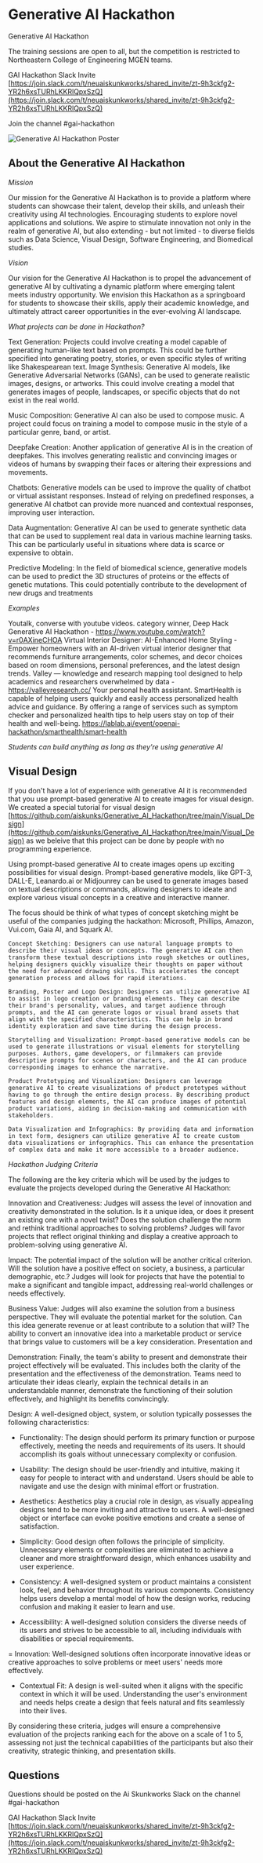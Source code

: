 # Generative AI Hackathon  
Generative AI Hackathon

The training sessions are open to all, but the competition is restricted to Northeastern College of Engineering MGEN teams.

GAI Hackathon Slack Invite [https://join.slack.com/t/neuaiskunkworks/shared_invite/zt-9h3ckfg2-YR2h6xsTURhLKKRlQpxSzQ](https://join.slack.com/t/neuaiskunkworks/shared_invite/zt-9h3ckfg2-YR2h6xsTURhLKKRlQpxSzQ)

Join the channel #gai-hackathon


<img src="https://raw.githubusercontent.com/aiskunks/Generative_AI_Hackathon/main/Art/GAI_Poster.png" alt="Generative AI Hackathon Poster" />

## About the Generative AI Hackathon  

_Mission_

Our mission for the Generative AI Hackathon is to provide a platform where students can showcase their talent, develop their skills, and unleash their creativity using AI technologies. Encouraging students to explore novel applications and solutions. We aspire to stimulate innovation not only in the realm of generative AI, but also extending - but not limited - to diverse fields such as Data Science, Visual Design, Software Engineering, and Biomedical studies.

_Vision_  

Our vision for the Generative AI Hackathon is to propel the advancement of generative AI by cultivating a dynamic platform where emerging talent meets industry opportunity. We envision this Hackathon as a springboard for students to showcase their skills, apply their academic knowledge, and ultimately attract career opportunities in the ever-evolving AI landscape.



_What projects can be done in Hackathon?_  


Text Generation: Projects could involve creating a model capable of generating human-like text based on prompts. This could be further specified into generating poetry, stories, or even specific styles of writing like Shakespearean text.
Image Synthesis: Generative AI models, like Generative Adversarial Networks (GANs), can be used to generate realistic images, designs, or artworks. This could involve creating a model that generates images of people, landscapes, or specific objects that do not exist in the real world.  

Music Composition: Generative AI can also be used to compose music. A project could focus on training a model to compose music in the style of a particular genre, band, or artist.

Deepfake Creation: Another application of generative AI is in the creation of deepfakes. This involves generating realistic and convincing images or videos of humans by swapping their faces or altering their expressions and movements.

Chatbots: Generative models can be used to improve the quality of chatbot or virtual assistant responses. Instead of relying on predefined responses, a generative AI chatbot can provide more nuanced and contextual responses, improving user interaction.

Data Augmentation: Generative AI can be used to generate synthetic data that can be used to supplement real data in various machine learning tasks. This can be particularly useful in situations where data is scarce or expensive to obtain.

Predictive Modeling: In the field of biomedical science, generative models can be used to predict the 3D structures of proteins or the effects of genetic mutations. This could potentially contribute to the development of new drugs and treatments

_Examples_  

Youtalk, converse with youtube videos. category winner, Deep Hack Generative AI Hackathon - https://www.youtube.com/watch?v=r0AXineCHOA
Virtual Interior Designer: AI-Enhanced Home Styling - Empower homeowners with an AI-driven virtual interior designer that recommends furniture arrangements, color schemes, and decor choices based on room dimensions, personal preferences, and the latest design trends.
Valley — knowledge and research mapping tool designed to help academics and researchers overwhelmed by data - https://valleyresearch.cc/
Your personal health assistant. SmartHealth is capable of helping users quickly and easily access personalized health advice and guidance. By offering a range of services such as symptom checker and personalized health tips to help users stay on top of their health and well-being. https://lablab.ai/event/openai-hackathon/smarthealth/smart-health

*Students can build anything as long as they’re using generative AI*  

## Visual Design

If you don't have a lot of experience with generative AI it is recommended that you use prompt-based generative AI to create images for visual design. We created a special tutorial for visual design [https://github.com/aiskunks/Generative_AI_Hackathon/tree/main/Visual_Design](https://github.com/aiskunks/Generative_AI_Hackathon/tree/main/Visual_Design) as we beleive that this project can be done by people with no programming experience.   

Using prompt-based generative AI to create images opens up exciting possibilities for visual design. Prompt-based generative models, like GPT-3, DALL-E, Leanardo.ai or Midjounrey can be used to generate images based on textual descriptions or commands, allowing designers to ideate and explore various visual concepts in a creative and interactive manner.

The focus should be think of what types of concept sketching might be useful of the companies judging the hackathon: Microsoft, Phillips, Amazon, Vui.com, Gaia AI, and Squark AI.

    Concept Sketching: Designers can use natural language prompts to describe their visual ideas or concepts. The generative AI can then transform these textual descriptions into rough sketches or outlines, helping designers quickly visualize their thoughts on paper without the need for advanced drawing skills. This accelerates the concept generation process and allows for rapid iterations.

    Branding, Poster and Logo Design: Designers can utilize generative AI to assist in logo creation or branding elements. They can describe their brand's personality, values, and target audience through prompts, and the AI can generate logos or visual brand assets that align with the specified characteristics. This can help in brand identity exploration and save time during the design process.

    Storytelling and Visualization: Prompt-based generative models can be used to generate illustrations or visual elements for storytelling purposes. Authors, game developers, or filmmakers can provide descriptive prompts for scenes or characters, and the AI can produce corresponding images to enhance the narrative.

    Product Prototyping and Visualization: Designers can leverage generative AI to create visualizations of product prototypes without having to go through the entire design process. By describing product features and design elements, the AI can produce images of potential product variations, aiding in decision-making and communication with stakeholders.

    Data Visualization and Infographics: By providing data and information in text form, designers can utilize generative AI to create custom data visualizations or infographics. This can enhance the presentation of complex data and make it more accessible to a broader audience.



_Hackathon Judging Criteria_   

The following are the key criteria which will be used by the judges to evaluate the projects developed during the Generative AI Hackathon: 

Innovation and Creativeness: Judges will assess the level of innovation and creativity demonstrated in the solution. Is it a unique idea, or does it present an existing one with a novel twist? Does the solution challenge the norm and rethink traditional approaches to solving problems? Judges will favor projects that reflect original thinking and display a creative approach to problem-solving using generative AI. 

Impact: The potential impact of the solution will be another critical criterion. Will the solution have a positive effect on society, a business, a particular demographic, etc.? Judges will look for projects that have the potential to make a significant and tangible impact, addressing real-world challenges or needs effectively. 

Business Value: Judges will also examine the solution from a business perspective. They will evaluate the potential market for the solution. Can this idea generate revenue or at least contribute to a solution that will? The ability to convert an innovative idea into a marketable product or service that brings value to customers will be a key consideration. Presentation and 

Demonstration: Finally, the team's ability to present and demonstrate their project effectively will be evaluated. This includes both the clarity of the presentation and the effectiveness of the demonstration. Teams need to articulate their ideas clearly, explain the technical details in an understandable manner, demonstrate the functioning of their solution effectively, and highlight its benefits convincingly. 

Design: A well-designed object, system, or solution typically possesses the following characteristics:

- Functionality: The design should perform its primary function or purpose effectively, meeting the needs and requirements of its users. It should accomplish its goals without unnecessary complexity or confusion.  

- Usability: The design should be user-friendly and intuitive, making it easy for people to interact with and understand. Users should be able to navigate and use the design with minimal effort or frustration.  

- Aesthetics: Aesthetics play a crucial role in design, as visually appealing designs tend to be more inviting and attractive to users. A well-designed object or interface can evoke positive emotions and create a sense of satisfaction.   

- Simplicity: Good design often follows the principle of simplicity. Unnecessary elements or complexities are eliminated to achieve a cleaner and more straightforward design, which enhances usability and user experience.  

- Consistency: A well-designed system or product maintains a consistent look, feel, and behavior throughout its various components. Consistency helps users develop a mental model of how the design works, reducing confusion and making it easier to learn and use. 

- Accessibility: A well-designed solution considers the diverse needs of its users and strives to be accessible to all, including individuals with disabilities or special requirements.  

= Innovation: Well-designed solutions often incorporate innovative ideas or creative approaches to solve problems or meet users' needs more effectively.  

- Contextual Fit: A design is well-suited when it aligns with the specific context in which it will be used. Understanding the user's environment and needs helps create a design that feels natural and fits seamlessly into their lives.  

 

By considering these criteria, judges will ensure a comprehensive evaluation of the projects ranking each for the above on a scale of 1 to 5, assessing not just the technical capabilities of the participants but also their creativity, strategic thinking, and presentation skills.

## Questions

Questions should be posted on the Ai Skunkworks Slack on the channel #gai-hackathon

GAI Hackathon Slack Invite [https://join.slack.com/t/neuaiskunkworks/shared_invite/zt-9h3ckfg2-YR2h6xsTURhLKKRlQpxSzQ](https://join.slack.com/t/neuaiskunkworks/shared_invite/zt-9h3ckfg2-YR2h6xsTURhLKKRlQpxSzQ)



